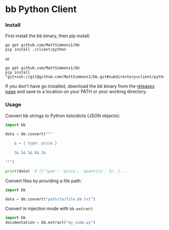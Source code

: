 
# bb Python Client

### Install

First install the bb binary, then pip install:

    go get github.com/MattSimmons1/bb
    pip install ./client/python
    
or

    go get github.com/MattSimmons1/bb
    pip install "git+ssh://git@github.com/MattSimmons1/bb.git#subdirectory=client/python"
    

If you don't have go installed, download the bb binary from the [releases page](https://github.com/MattSimmons1/bb/releases) 
and save to a location on your PATH or your working directory.

### Usage

Convert bb strings to Python lists/dicts (JSON objects):

```python
import bb

data = bb.convert("""
    
    ∆ = { type: pizza }
    
    3∆ 5∆ 5∆ 8∆ 2∆
    
""")

print(data)  # [{'type': 'pizza', 'quantity': 3}, {...
```

Convert files by providing a file path:

```python
import bb

data = bb.convert("path/to/file.bb.txt")
```

Convert in injection mode with `bb.extract`:

```python
import bb
documentation = bb.extract("my_code.py")
```
